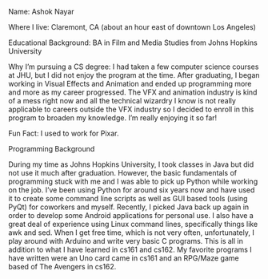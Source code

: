 Name: Ashok Nayar

Where I live: Claremont, CA (about an hour east of downtown Los Angeles)

Educational Background: BA in Film and Media Studies from Johns Hopkins University

Why I’m pursuing a CS degree: I had taken a few computer science courses at JHU, but I did not enjoy the program at the time. After graduating, I began working in Visual Effects and Animation and ended up programming more and more as my career progressed. The VFX and animation industry is kind of a mess right now and all the technical wizardry I know is not really applicable to careers outside the VFX industry so I decided to enroll in this program to broaden my knowledge. I’m really enjoying it so far!

Fun Fact: I used to work for Pixar.

Programming Background

During my time as Johns Hopkins University, I took classes in Java but did not use it much after graduation. However, the basic fundamentals of programming stuck with me and I was able to pick up Python while working on the job. I’ve been using Python for around six years now and have used it to create some command line scripts as well as GUI based tools (using PyQt) for coworkers and myself. Recently, I picked Java back up again in order to develop some Android applications for personal use. I also have a great deal of experience using Linux command lines, specifically things like awk and sed. When I get free time, which is not very often, unfortunately, I play around with Arduino and write very basic C programs. This is all in addition to what I have learned in cs161 and cs162. My favorite programs I have written were an Uno card came in cs161 and an RPG/Maze game based of The Avengers in cs162.